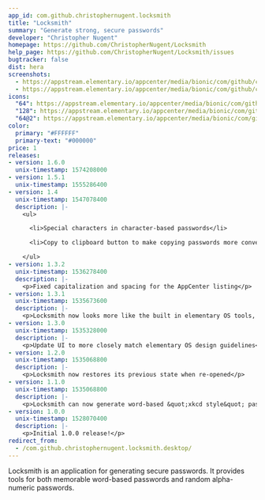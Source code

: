 ```yaml
---
app_id: com.github.christophernugent.locksmith
title: "Locksmith"
summary: "Generate strong, secure passwords"
developer: "Christopher Nugent"
homepage: https://github.com/ChristopherNugent/Locksmith
help_page: https://github.com/ChristopherNugent/Locksmith/issues
bugtracker: false
dist: hera
screenshots:
  - https://appstream.elementary.io/appcenter/media/bionic/com/github/christophernugent.locksmith/5DB6FA6631ECFB3188E63C375639C0AD/screenshots/image-1_orig.png
  - https://appstream.elementary.io/appcenter/media/bionic/com/github/christophernugent.locksmith/5DB6FA6631ECFB3188E63C375639C0AD/screenshots/image-2_orig.png
icons:
  "64": https://appstream.elementary.io/appcenter/media/bionic/com/github/christophernugent.locksmith/5DB6FA6631ECFB3188E63C375639C0AD/icons/64x64/com.github.christophernugent.locksmith_com.github.christophernugent.locksmith.png
  "128": https://appstream.elementary.io/appcenter/media/bionic/com/github/christophernugent.locksmith/5DB6FA6631ECFB3188E63C375639C0AD/icons/128x128/com.github.christophernugent.locksmith_com.github.christophernugent.locksmith.png
  "64@2": https://appstream.elementary.io/appcenter/media/bionic/com/github/christophernugent.locksmith/5DB6FA6631ECFB3188E63C375639C0AD/icons/64x64@2/com.github.christophernugent.locksmith_com.github.christophernugent.locksmith.png
color:
  primary: "#FFFFFF"
  primary-text: "#000000"
price: 1
releases:
- version: 1.6.0
  unix-timestamp: 1574208000
- version: 1.5.1
  unix-timestamp: 1555286400
- version: 1.4
  unix-timestamp: 1547078400
  description: |-
    <ul>

      <li>Special characters in character-based passwords</li>

      <li>Copy to clipboard button to make copying passwords more convenient</li>

    </ul>
- version: 1.3.2
  unix-timestamp: 1536278400
  description: |-
    <p>Fixed capitalization and spacing for the AppCenter listing</p>
- version: 1.3.1
  unix-timestamp: 1535673600
  description: |-
    <p>Locksmith now looks more like the built in elementary OS tools, so you can feel at home using it.</p>
- version: 1.3.0
  unix-timestamp: 1535328000
  description: |-
    <p>Update UI to more closely match elementary OS design guidelines</p>
- version: 1.2.0
  unix-timestamp: 1535068800
  description: |-
    <p>Locksmith now restores its previous state when re-opened</p>
- version: 1.1.0
  unix-timestamp: 1535068800
  description: |-
    <p>Locksmith can now generate word-based &quot;xkcd style&quot; passwords</p>
- version: 1.0.0
  unix-timestamp: 1528070400
  description: |-
    <p>Initial 1.0.0 release!</p>
redirect_from:
  - /com.github.christophernugent.locksmith.desktop/
---
```


<p>Locksmith is an application for generating secure passwords. It provides tools for both memorable word-based passwords and random alpha-numeric passwords.</p>